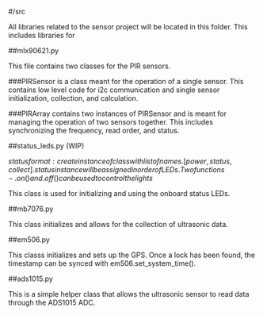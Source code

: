 #/src

All libraries related to the sensor project will be located in this folder. This includes libraries for


##mlx90621.py

This file contains two classes for the PIR sensors.

###PIRSensor is a class meant for the operation of a single sensor. This contains low level code for i2c communication and single sensor initialization, collection, and calculation.

###PIRArray contains two instances of PIRSensor and is meant for managing the operation of two sensors together. This includes synchronizing the frequency, read order, and status.

##status_leds.py (WIP)

$status format: create instance of class with list of names. [power, status, collect]. status instance will be assigned in order of LEDs. Two functions - .on() and .off() can be used to control the lights$

This class is used for initializing and using the onboard status LEDs.

##mb7076.py

This class initializes and allows for the collection of ultrasonic data.

##em506.py

This classs initializes and sets up the GPS. Once a lock has been found, the timestamp can be synced with em506.set_system_time().

##ads1015.py

This is a simple helper class that allows the ultrasonic sensor to read data through the ADS1015 ADC.
